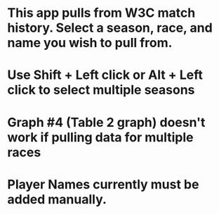# This app pulls from W3C match history. Select a season, race, and name you wish to pull from. 
# 
# Use Shift + Left click or Alt + Left click to select multiple seasons
#
# Graph #4 (Table 2 graph) doesn't work if pulling data for multiple races
#
# Player Names currently must be added manually. 
